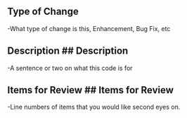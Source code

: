## Type of Change

  -What type of change is this, Enhancement, Bug Fix, etc

## Description	## Description

  -A sentence or two on what this code is for

## Items for Review	## Items for Review

  -Line numbers of items that you would like second eyes on.

